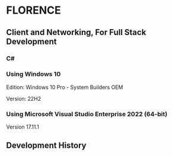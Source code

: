 # FLORENCE
## Client and Networking, For Full Stack Development
### C#

### Using Windows 10
Edition: Windows 10 Pro - System Builders OEM

Version: 22H2

### Using Microsoft Visual Studio Enterprise 2022 (64-bit) 

Version 17.11.1

## Development History

